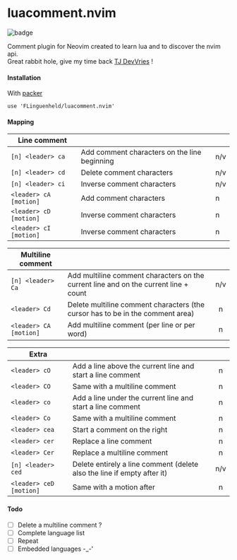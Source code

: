 # luacomment.nvim

![badge](https://img.shields.io/static/v1?label=Neovim&message=0.7&color=brightgreen&style=for-the-badge)


Comment plugin for Neovim created to learn lua and to discover the nvim api.  
Great rabbit hole, give my time back [TJ DevVries](https://github.com/tjdevries) !


#### Installation

With [packer](https://github.com/wbthomason/packer.nvim)

    use 'FLinguenheld/luacomment.nvim'


#### Mapping

|  Line comment             |                                                             |     |
|---------------------------|-------------------------------------------------------------|-----|
|`[n] <leader> ca`          | Add comment characters on the line beginning                | n/v |
|`[n] <leader> cd`          | Delete comment characters                                   | n/v |
|`[n] <leader> ci`          | Inverse comment characters                                  | n/v |
|`<leader> cA [motion]`     | Add comment characters                                      | n   |
|`<leader> cD [motion]`     | Inverse comment characters                                  | n   |
|`<leader> cI [motion]`     | Inverse comment characters                                  | n   |


|  Multiline comment        |                                                                                        |     |
|---------------------------|----------------------------------------------------------------------------------------|:---:|
|`[n] <leader> Ca`          | Add multiline comment characters on the current line and on the current line + count   | n/v |
|`<leader> Cd`              | Delete multiline comment characters (the cursor has to be in the comment area)         | n   |
|`<leader> CA [motion]`     | Add multiline comment (per line or per word)                                           | n   |



|  Extra                    |                                                                                        |     |
|---------------------------|----------------------------------------------------------------------------------------|:---:|
|`<leader> cO`              | Add a line above the current line and start a line comment                             | n   |
|`<leader> CO`              | Same with a multiline comment                                                          | n   |
|`<leader> co`              | Add a line under the current line and start a line comment                             | n   |
|`<leader> Co`              | Same with a multiline comment                                                          | n   |
|`<leader> cea`             | Start a comment on the right                                                           | n   |
|`<leader> cer`             | Replace a line comment                                                                 | n   |
|`<leader> Cer`             | Replace a multiline comment                                                            | n   |
|`[n] <leader> ced`         | Delete entirely a line comment (delete also the line if empty after it)                | n/v |
|`<leader> ceD [motion]`    | Same with a motion after                                                               | n   |


#### Todo
- [ ] Delete a multiline comment ?
- [ ] Complete language list
- [ ] Repeat
- [ ] Embedded languages -_-'
